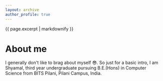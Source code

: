 ```yaml
---
layout: archive
author_profile: true
---
```


{{ page.excerpt | markdownify }}
# About me
I generally don't like to brag about myself :sunglasses:. So just for a basic intro, I am Shyamal, third year undergraduate pursuing B.E.(Hons) in Computer Science from BITS Pilani, Pilani Campus, India. 
